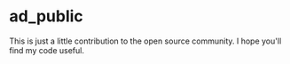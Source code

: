 # ad_public
This is just a little contribution to the open source community. I hope you'll find my code useful.
